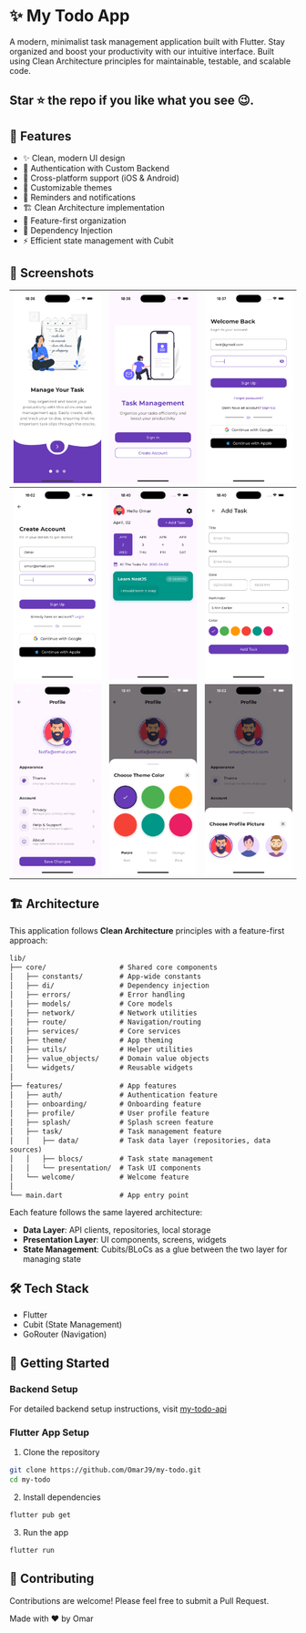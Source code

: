 # ✨ My Todo App

A modern, minimalist task management application built with Flutter. Stay organized and boost your productivity with our intuitive interface. Built using Clean Architecture principles for maintainable, testable, and scalable code.

## Star ⭐ the repo if you like what you see 😉.

## 🌟 Features

- ✨ Clean, modern UI design
- 🔐 Authentication with Custom Backend
- 📱 Cross-platform support (iOS & Android)
- 🎨 Customizable themes
- 🔔 Reminders and notifications
- 🏗️ Clean Architecture implementation
- 🧩 Feature-first organization
- 🔄 Dependency Injection
- ⚡ Efficient state management with Cubit

## 📸 Screenshots

| ![Screenshot 1](assets/screenshots/screenshot-1.png) | ![Screenshot 2](assets/screenshots/screenshot-2.png) | ![Screenshot 3](assets/screenshots/screenshot-3.png) |
|---|---|---|
| ![Screenshot 4](assets/screenshots/screenshot-8.png) | ![Screenshot 5](assets/screenshots/screenshot-4.png) | ![Screenshot 6](assets/screenshots/screenshot-5.png) |
| ![Screenshot 7](assets/screenshots/screenshot-6.png) | ![Screenshot 8](assets/screenshots/screenshot-7.png) | ![Screenshot 9](assets/screenshots/screenshot-9.png) |




## 🏗️ Architecture

This application follows **Clean Architecture** principles with a feature-first approach:

```
lib/
├── core/                  # Shared core components
│   ├── constants/         # App-wide constants
│   ├── di/                # Dependency injection
│   ├── errors/            # Error handling
│   ├── models/            # Core models
│   ├── network/           # Network utilities
│   ├── route/             # Navigation/routing
│   ├── services/          # Core services
│   ├── theme/             # App theming
│   ├── utils/             # Helper utilities
│   ├── value_objects/     # Domain value objects
│   └── widgets/           # Reusable widgets
│
├── features/              # App features
│   ├── auth/              # Authentication feature
│   ├── onboarding/        # Onboarding feature
│   ├── profile/           # User profile feature
│   ├── splash/            # Splash screen feature
│   ├── task/              # Task management feature
│   │   ├── data/          # Task data layer (repositories, data sources)
│   │   ├── blocs/         # Task state management
│   │   └── presentation/  # Task UI components
│   └── welcome/           # Welcome feature
│
└── main.dart              # App entry point
```

Each feature follows the same layered architecture:

- **Data Layer**: API clients, repositories, local storage
- **Presentation Layer**: UI components, screens, widgets
- **State Management**: Cubits/BLoCs as a glue between the two layer for managing state

## 🛠️ Tech Stack

- Flutter
- Cubit (State Management)
- GoRouter (Navigation)

## 🚀 Getting Started

### Backend Setup

For detailed backend setup instructions, visit [my-todo-api](https://github.com/OmarJ9/my_todo_api#readme)

### Flutter App Setup

1. Clone the repository

```bash
git clone https://github.com/OmarJ9/my-todo.git
cd my-todo
```

2. Install dependencies

```bash
flutter pub get
```

3. Run the app

```bash
flutter run
```

## 🤝 Contributing

Contributions are welcome! Please feel free to submit a Pull Request.

Made with ❤️ by Omar
